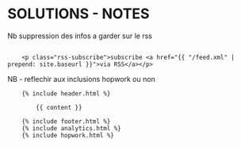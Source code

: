 SOLUTIONS - NOTES
=====

Nb suppression des infos a garder sur le rss

```

    <p class="rss-subscribe">subscribe <a href="{{ "/feed.xml" | prepend: site.baseurl }}">via RSS</a></p>

```

NB - reflechir aux inclusions hopwork ou non


```
    {% include header.html %}

        {{ content }}

    {% include footer.html %}
    {% include analytics.html %}
    {% include hopwork.html %}

```
